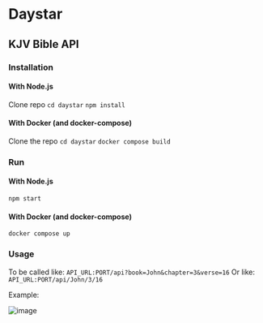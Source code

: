 # Daystar
## KJV Bible API

### Installation
#### With Node.js
Clone repo
`cd daystar`
`npm install`

#### With Docker (and docker-compose)
Clone the repo
`cd daystar`
`docker compose build`

### Run
#### With Node.js
`npm start`

#### With Docker (and docker-compose)
`docker compose up`

### Usage
To be called like: `API_URL:PORT/api?book=John&chapter=3&verse=16`
Or like: `API_URL:PORT/api/John/3/16`

Example:

![image](https://user-images.githubusercontent.com/18713831/230715283-42a02b35-c72a-4ad9-8e3c-8b146f68302c.png)
